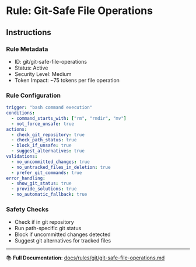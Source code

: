 # Rule: Git-Safe File Operations

## Instructions

### Rule Metadata
- ID: git/git-safe-file-operations
- Status: Active  
- Security Level: Medium
- Token Impact: ~75 tokens per file operation

### Rule Configuration
```yaml
trigger: "bash command execution"
conditions:
  - command_starts_with: ["rm", "rmdir", "mv"]
  - not_force_unsafe: true
actions:
  - check_git_repository: true
  - check_path_status: true
  - block_if_unsafe: true
  - suggest_alternatives: true
validations:
  - no_uncommitted_changes: true
  - no_untracked_files_in_deletion: true
  - prefer_git_commands: true
error_handling:
  - show_git_status: true
  - provide_solutions: true
  - no_automatic_fallback: true
```

### Safety Checks
- Check if in git repository
- Run path-specific git status
- Block if uncommitted changes detected
- Suggest git alternatives for tracked files

---

📚 **Full Documentation**: [docs/rules/git/git-safe-file-operations.md](../../../docs/rules/git/git-safe-file-operations.md)